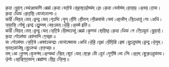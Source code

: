 

  
क॒दा।भु॒व॒न्।रथ॑ऽक्षयाणि।ब्रह्म॑।क॒दा।स्तो॒त्रे।स॒ह॒स्र॒ऽपो॒ष्य॑म्।दाः॒।क॒दा।स्तोम॑म्।वा॒स॒यः॒।अ॒स्य॒।रा॒या।क॒दा।धियः॑।क॒र॒सि॒।वाज॑ऽरत्नाः॥  
कर्हि॑।स्वि॒त्।तत्।इ॒न्द्र॒।यत्।नृऽभिः॑।नॄन्।वी॒रैः।वी॒रान्।नी॒ळया॑से।जय॑।आ॒जीन्।त्रि॒ऽधातु॑।गाः।अधि॑।ज॒या॒सि॒।गोषु॑।इन्द्र॑।द्यु॒म्नम्।स्वः॒ऽवत्।धे॒हि॒।अ॒स्मे इति॑॥  
कर्हि॑।स्वि॒त्।तत्।इ॒न्द्र॒।यत्।ज॒रि॒त्रे।वि॒श्वऽप्सु॑।ब्रह्म॑।कृ॒णवः॑।श॒वि॒ष्ठ॒।क॒दा।धियः॑।न।नि॒ऽयुतः॑।यु॒वा॒से॒।क॒दा।गोऽम॑घा।हव॑नानि।ग॒च्छाः॒॥  
सः।गोऽम॑घाः।ज॒रि॒त्रे।अश्व॑ऽचन्द्राः।वाज॑ऽश्रवसः।अधि॑।धे॒हि॒।पृक्षः॑।पी॒पि॒हि।इषः॑।सु॒ऽदुघा॑म्।इ॒न्द्र॒।धे॒नुम्।भ॒रत्ऽवा॑जेषु।सु॒ऽरुचः॑।रु॒रु॒च्याः॒॥  
तम्।आ।नू॒नम्।वृ॒जन॑म्।अ॒न्यथा॑।चि॒त्।शूरः॑।यत्।श॒क्र॒।वि।दुरः॑।गृ॒णी॒षे।मा।निः।अ॒र॒म्।शु॒क्र॒ऽदुघ॑स्य।धे॒नोः।आ॒ङ्गि॒र॒सान्।ब्रह्म॑णा।वि॒प्र॒।जि॒न्व॒॥  
